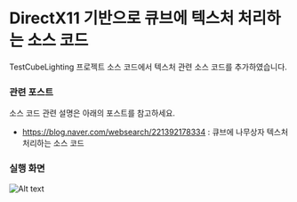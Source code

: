 # DirectX11 기반으로 큐브에 텍스처 처리하는 소스 코드
TestCubeLighting 프로젝트 소스 코드에서 텍스처 관련 소스 코드를 추가하였습니다.

### 관련 포스트
소스 코드 관련 설명은 아래의 포스트를 참고하세요.

* https://blog.naver.com/websearch/221392178334 : 큐브에 나무상자 텍스처 처리하는 소스 코드

### 실행 화면

![Alt text](https://blogfiles.pstatic.net/MjAxODExMDVfMTkz/MDAxNTQxNDA5OTM3MDkw.Z44NmqeFDaQ6jRj4D-Eyy3VJhKmMhnZrNeyu6FeTUaQg.eop2mGsjQsekahowOX9UmSkS-ApTQR5T61W_0tVR7x4g.PNG.websearch/%ED%85%8D%EC%8A%A4%EC%B2%98_%ED%81%90%EB%B8%8C.png)
